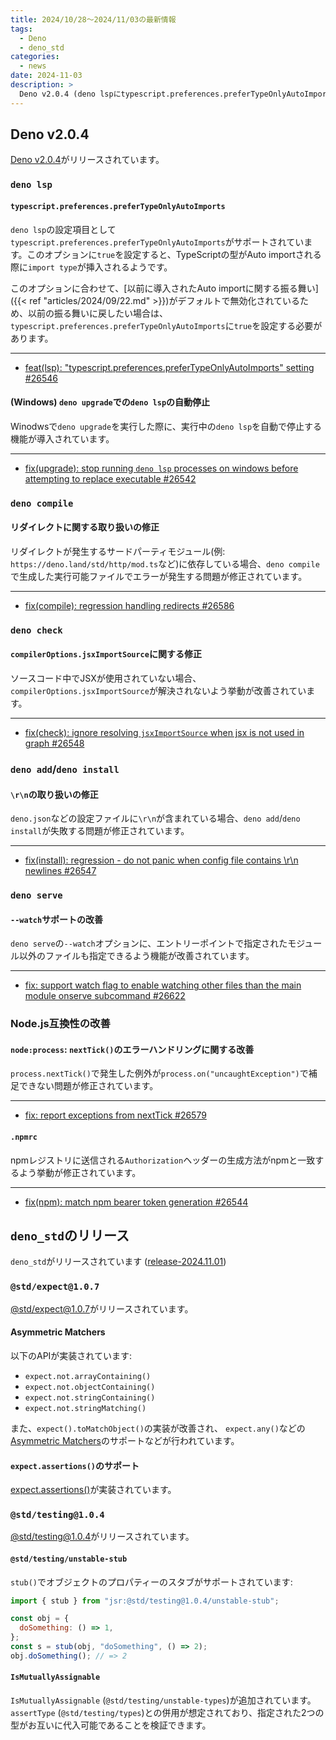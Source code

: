 ```yaml
---
title: 2024/10/28〜2024/11/03の最新情報
tags:
  - Deno
  - deno_std
categories:
  - news
date: 2024-11-03
description: >
  Deno v2.0.4 (deno lspにtypescript.preferences.preferTypeOnlyAutoImportsオプションが追加など), @std/expect@1.0.7 (Asymmetric Matchersサポートの改善, expect.assertionsのサポート), @std/testing@1.0.4 (stubでオブジェクトのプロパティーのスタブがサポート)
---
```


## Deno v2.0.4

[Deno v2.0.4](https://github.com/denoland/deno/releases/tag/v2.0.4)がリリースされています。

### `deno lsp`

#### `typescript.preferences.preferTypeOnlyAutoImports`

`deno lsp`の設定項目として`typescript.preferences.preferTypeOnlyAutoImports`がサポートされています。このオプションに`true`を設定すると、TypeScriptの型がAuto importされる際に`import type`が挿入されるようです。

このオプションに合わせて、[以前に導入されたAuto importに関する振る舞い]({{< ref "articles/2024/09/22.md" >}})がデフォルトで無効化されているため、以前の振る舞いに戻したい場合は、`typescript.preferences.preferTypeOnlyAutoImports`に`true`を設定する必要があります。

---

- [feat(lsp): "typescript.preferences.preferTypeOnlyAutoImports" setting #26546](https://github.com/denoland/deno/pull/26546)

#### (Windows) `deno upgrade`での`deno lsp`の自動停止

Winodwsで`deno upgrade`を実行した際に、実行中の`deno lsp`を自動で停止する機能が導入されています。

---

- [fix(upgrade): stop running `deno lsp` processes on windows before attempting to replace executable #26542](https://github.com/denoland/deno/pull/26542)

### `deno compile`

#### リダイレクトに関する取り扱いの修正

リダイレクトが発生するサードパーティモジュール(例: `https://deno.land/std/http/mod.ts`など)に依存している場合、`deno compile`で生成した実行可能ファイルでエラーが発生する問題が修正されています。

---

- [fix(compile): regression handling redirects #26586](https://github.com/denoland/deno/pull/26586)

### `deno check`

#### `compilerOptions.jsxImportSource`に関する修正

ソースコード中でJSXが使用されていない場合、`compilerOptions.jsxImportSource`が解決されないよう挙動が改善されています。

---

- [fix(check): ignore resolving `jsxImportSource` when jsx is not used in graph #26548](https://github.com/denoland/deno/pull/26548)

### `deno add`/`deno install`

#### `\r\n`の取り扱いの修正

`deno.json`などの設定ファイルに`\r\n`が含まれている場合、`deno add`/`deno install`が失敗する問題が修正されています。

---

- [fix(install): regression - do not panic when config file contains \r\n newlines #26547](https://github.com/denoland/deno/pull/26547)

### `deno serve`

#### `--watch`サポートの改善

`deno serve`の`--watch`オプションに、エントリーポイントで指定されたモジュール以外のファイルも指定できるよう機能が改善されています。

---

- [fix: support watch flag to enable watching other files than the main module onserve subcommand #26622](https://github.com/denoland/deno/pull/26622)

### Node.js互換性の改善

#### `node:process`: `nextTick()`のエラーハンドリングに関する改善

`process.nextTick()`で発生した例外が`process.on("uncaughtException")`で補足できない問題が修正されています。

---

- [fix: report exceptions from nextTick #26579](https://github.com/denoland/deno/pull/26579)

#### `.npmrc`

npmレジストリに送信される`Authorization`ヘッダーの生成方法がnpmと一致するよう挙動が修正されています。

---

- [fix(npm): match npm bearer token generation #26544](https://github.com/denoland/deno/pull/26544)

## `deno_std`のリリース

`deno_std`がリリースされています ([release-2024.11.01](https://github.com/denoland/std/releases/tag/release-2024.11.01))

### `@std/expect@1.0.7`

[@std/expect@1.0.7](https://jsr.io/@std/expect@1.0.7)がリリースされています。

#### Asymmetric Matchers

以下のAPIが実装されています:

- `expect.not.arrayContaining()`
- `expect.not.objectContaining()`
- `expect.not.stringContaining()`
- `expect.not.stringMatching()`

また、`expect().toMatchObject()`の実装が改善され、
`expect.any()`などの[Asymmetric Matchers](https://github.com/jestjs/jest/blob/v30.0.0-alpha.6/docs/ExpectAPI.md#asymmetric-matchers)のサポートなどが行われています。

#### `expect.assertions()`のサポート

[expect.assertions()](https://github.com/jestjs/jest/blob/v30.0.0-alpha.6/docs/ExpectAPI.md#expectassertionsnumber)が実装されています。

### `@std/testing@1.0.4`

[@std/testing@1.0.4](https://jsr.io/@std/testing@1.0.4)がリリースされています。

#### `@std/testing/unstable-stub`

`stub()`でオブジェクトのプロパティーのスタブがサポートされています:

```javascript
import { stub } from "jsr:@std/testing@1.0.4/unstable-stub";

const obj = {
  doSomething: () => 1,
};
const s = stub(obj, "doSomething", () => 2);
obj.doSomething(); // => 2
```

#### `IsMutuallyAssignable`

`IsMutuallyAssignable` (`@std/testing/unstable-types`)が追加されています。`assertType` (`@std/testing/types`)との併用が想定されており、指定された2つの型がお互いに代入可能であることを検証できます。
